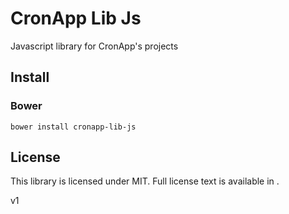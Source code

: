 # CronApp Lib Js

Javascript library for CronApp's projects

## Install

### Bower

```
bower install cronapp-lib-js
```

## License

This library is licensed under MIT. Full license text is available in <LICENSE>.
  
  v1
